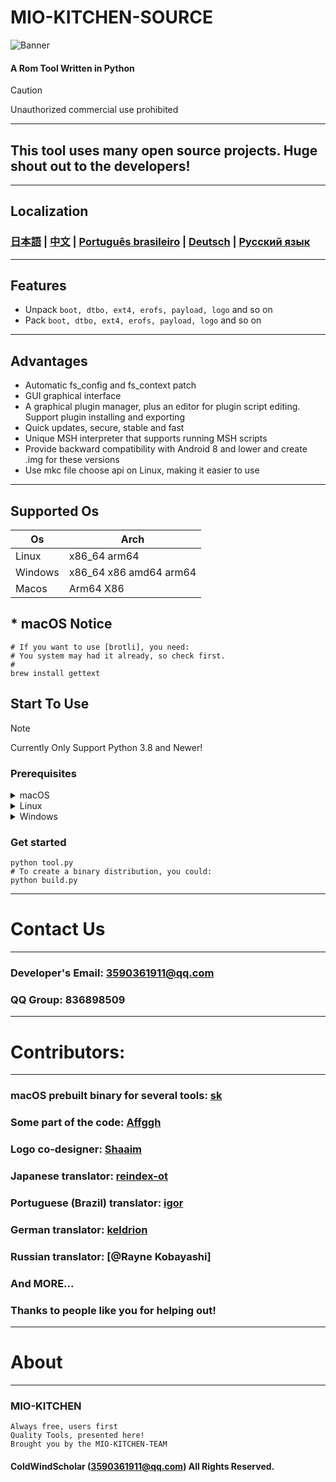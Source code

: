 # MIO-KITCHEN-SOURCE #
![Banner](https://github.com/ColdWindScholar/MIO-KITCHEN-SOURCE/blob/a9bcfdf613ad28e82f7899e3d420d76ecfea174c/splash.png)
#### A Rom Tool Written in Python
> [!CAUTION]
> Unauthorized commercial use prohibited
***
## This tool uses many open source projects. Huge shout out to the developers!
***
## Localization
### [日本語](https://github.com/ColdWindScholar/MIO-KITCHEN-SOURCE/blob/main/README_ja-JP.md) | [中文](https://github.com/ColdWindScholar/MIO-KITCHEN-SOURCE/blob/main/README_zh-CN.md) | [Português brasileiro](https://github.com/ColdWindScholar/MIO-KITCHEN-SOURCE/blob/main/README_pt-BR.md) | [Deutsch](https://github.com/ColdWindScholar/MIO-KITCHEN-SOURCE/blob/main/README_de-DE.md) | [Русский язык](https://github.com/ColdWindScholar/MIO-KITCHEN-SOURCE/blob/main/README_ru-RU.md)
***
## Features
* Unpack `boot, dtbo, ext4, erofs, payload, logo` and so on
* Pack `boot, dtbo, ext4, erofs, payload, logo` and so on
***
## Advantages
* Automatic fs_config and fs_context patch
* GUI graphical interface
* A graphical plugin manager, plus an editor for plugin script editing. Support plugin installing and exporting
* Quick updates, secure, stable and fast
* Unique MSH interpreter that supports running MSH scripts
* Provide backward compatibility with Android 8 and lower and create .img for these versions
* Use mkc file choose api on Linux, making it easier to use
***
## Supported Os

| Os      | Arch                   |
|---------|------------------------|
| Linux   | x86_64 arm64           |
| Windows | x86_64 x86 amd64 arm64 |
| Macos   | Arm64  X86             |

## * macOS Notice
``` shell
# If you want to use [brotli], you need:
# You system may had it already, so check first.
# 
brew install gettext
```
## Start To Use
> [!NOTE]
> Currently Only Support Python 3.8 and Newer!
### Prerequisites
<details><summary>macOS</summary>

```` shell
brew install python-tk python3  tcl-tk
python3 -m pip install -U --force-reinstall pip
pip install -r requirements.txt
````

</details>

<details><summary>Linux</summary>

```` shell
python3 -m pip install -U --force-reinstall pip
pip install -r requirements.txt
sudo apt update -y && sudo apt install python3-tk -y
````

</details>

<details><summary>Windows</summary>

```` shell
python -m pip install -U --force-reinstall pip
pip install -r requirements.txt
````

</details>

### Get started
```` shell
python tool.py
# To create a binary distribution, you could:
python build.py
````
***
# Contact Us
***
### Developer's Email: 3590361911@qq.com
### QQ Group: 836898509
***
# Contributors:
***
### macOS prebuilt binary for several tools: [sk](https://github.com/sekaiacg)
### Some part of the code: [Affggh](https://github.com/affggh)
### Logo co-designer: [Shaaim](https://github.com/786-shaaim)
### Japanese translator: [reindex-ot](https://github.com/reindex-ot)
### Portuguese (Brazil) translator: [igor](https://github.com/igormiguell)
### German translator: [keldrion](https://github.com/keldrion)
### Russian translator: [@Rayne Kobayashi]
### And MORE...
### Thanks to people like you for helping out!
***
# About
***
### MIO-KITCHEN
```
Always free, users first
Quality Tools, presented here!
Brought you by the MIO-KITCHEN-TEAM
```
#### ColdWindScholar (3590361911@qq.com) All Rights Reserved. ####
